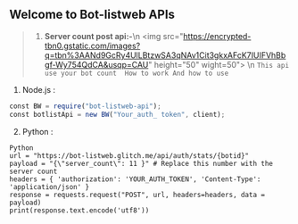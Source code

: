 ## Welcome to Bot-listweb APIs

> 1. **Server count post api:-**\n
<img src="https://encrypted-tbn0.gstatic.com/images?q=tbn%3AANd9GcRy4UlLBtzwSA3qNAv1Cit3gkxAFcK7IUIFVhBbgf-Wy754QdCA&usqp=CAU" height="50" wight=50">
\n
``This api use your bot count 
How to work
And how to use``
1. Node.js :
```javascript
const BW = require("bot-listweb-api");
const botlistApi = new BW("Your_auth_ token", client);

```
2. Python :
```
Python
url = "https://bot-listweb.glitch.me/api/auth/stats/{botid}" 
payload = "{\"server_count\": 11 }" # Replace this number with the server count 
headers = { 'authorization': 'YOUR_AUTH_TOKEN', 'Content-Type': 'application/json' } 
response = requests.request("POST", url, headers=headers, data = payload) 
print(response.text.encode('utf8'))
 
```
